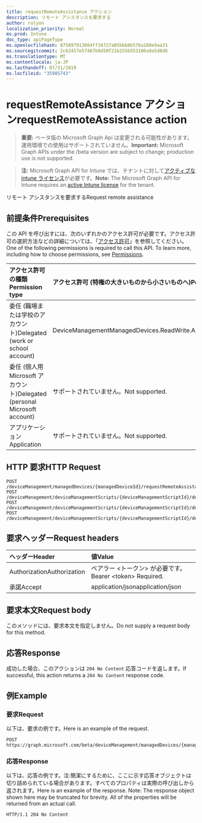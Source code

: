 ```yaml
---
title: requestRemoteAssistance アクション
description: リモート アシスタンスを要求する
author: rolyon
localization_priority: Normal
ms.prod: Intune
doc_type: apiPageType
ms.openlocfilehash: 875897913084ff34727a05bbb8b576a188e9aa31
ms.sourcegitcommit: 2c62457e57467b8d50f21b255b553106a9a5d8d6
ms.translationtype: MT
ms.contentlocale: ja-JP
ms.lasthandoff: 07/31/2019
ms.locfileid: "35985743"
---
```

# <a name="requestremoteassistance-action"></a><span data-ttu-id="99dfe-103">requestRemoteAssistance アクション</span><span class="sxs-lookup"><span data-stu-id="99dfe-103">requestRemoteAssistance action</span></span>

> <span data-ttu-id="99dfe-104">**重要:** ベータ版の Microsoft Graph Api は変更される可能性があります。運用環境での使用はサポートされていません。</span><span class="sxs-lookup"><span data-stu-id="99dfe-104">**Important:** Microsoft Graph APIs under the /beta version are subject to change; production use is not supported.</span></span>

> <span data-ttu-id="99dfe-105">**注:** Microsoft Graph API for Intune では、テナントに対して[アクティブな intune ライセンス](https://go.microsoft.com/fwlink/?linkid=839381)が必要です。</span><span class="sxs-lookup"><span data-stu-id="99dfe-105">**Note:** The Microsoft Graph API for Intune requires an [active Intune license](https://go.microsoft.com/fwlink/?linkid=839381) for the tenant.</span></span>

<span data-ttu-id="99dfe-106">リモート アシスタンスを要求する</span><span class="sxs-lookup"><span data-stu-id="99dfe-106">Request remote assistance</span></span>

## <a name="prerequisites"></a><span data-ttu-id="99dfe-107">前提条件</span><span class="sxs-lookup"><span data-stu-id="99dfe-107">Prerequisites</span></span>
<span data-ttu-id="99dfe-p101">この API を呼び出すには、次のいずれかのアクセス許可が必要です。アクセス許可の選択方法などの詳細については、「[アクセス許可](/graph/permissions-reference)」を参照してください。</span><span class="sxs-lookup"><span data-stu-id="99dfe-p101">One of the following permissions is required to call this API. To learn more, including how to choose permissions, see [Permissions](/graph/permissions-reference).</span></span>

|<span data-ttu-id="99dfe-110">アクセス許可の種類</span><span class="sxs-lookup"><span data-stu-id="99dfe-110">Permission type</span></span>|<span data-ttu-id="99dfe-111">アクセス許可 (特権の大きいものから小さいものへ)</span><span class="sxs-lookup"><span data-stu-id="99dfe-111">Permissions (from most to least privileged)</span></span>|
|:---|:---|
|<span data-ttu-id="99dfe-112">委任 (職場または学校のアカウント)</span><span class="sxs-lookup"><span data-stu-id="99dfe-112">Delegated (work or school account)</span></span>|<span data-ttu-id="99dfe-113">DeviceManagementManagedDevices.ReadWrite.All</span><span class="sxs-lookup"><span data-stu-id="99dfe-113">DeviceManagementManagedDevices.ReadWrite.All</span></span>|
|<span data-ttu-id="99dfe-114">委任 (個人用 Microsoft アカウント)</span><span class="sxs-lookup"><span data-stu-id="99dfe-114">Delegated (personal Microsoft account)</span></span>|<span data-ttu-id="99dfe-115">サポートされていません。</span><span class="sxs-lookup"><span data-stu-id="99dfe-115">Not supported.</span></span>|
|<span data-ttu-id="99dfe-116">アプリケーション</span><span class="sxs-lookup"><span data-stu-id="99dfe-116">Application</span></span>|<span data-ttu-id="99dfe-117">サポートされていません。</span><span class="sxs-lookup"><span data-stu-id="99dfe-117">Not supported.</span></span>|

## <a name="http-request"></a><span data-ttu-id="99dfe-118">HTTP 要求</span><span class="sxs-lookup"><span data-stu-id="99dfe-118">HTTP Request</span></span>
<!-- {
  "blockType": "ignored"
}
-->
``` http
POST /deviceManagement/managedDevices/{managedDeviceId}/requestRemoteAssistance
POST /deviceManagement/deviceManagementScripts/{deviceManagementScriptId}/deviceRunStates/{deviceManagementScriptDeviceStateId}/managedDevice/requestRemoteAssistance
POST /deviceManagement/deviceManagementScripts/{deviceManagementScriptId}/deviceRunStates/{deviceManagementScriptDeviceStateId}/managedDevice/users/{userId}/managedDevices/{managedDeviceId}/requestRemoteAssistance
POST /deviceManagement/deviceManagementScripts/{deviceManagementScriptId}/deviceRunStates/{deviceManagementScriptDeviceStateId}/managedDevice/detectedApps/{detectedAppId}/managedDevices/{managedDeviceId}/requestRemoteAssistance
```

## <a name="request-headers"></a><span data-ttu-id="99dfe-119">要求ヘッダー</span><span class="sxs-lookup"><span data-stu-id="99dfe-119">Request headers</span></span>
|<span data-ttu-id="99dfe-120">ヘッダー</span><span class="sxs-lookup"><span data-stu-id="99dfe-120">Header</span></span>|<span data-ttu-id="99dfe-121">値</span><span class="sxs-lookup"><span data-stu-id="99dfe-121">Value</span></span>|
|:---|:---|
|<span data-ttu-id="99dfe-122">Authorization</span><span class="sxs-lookup"><span data-stu-id="99dfe-122">Authorization</span></span>|<span data-ttu-id="99dfe-123">ベアラー &lt;トークン&gt; が必要です。</span><span class="sxs-lookup"><span data-stu-id="99dfe-123">Bearer &lt;token&gt; Required.</span></span>|
|<span data-ttu-id="99dfe-124">承諾</span><span class="sxs-lookup"><span data-stu-id="99dfe-124">Accept</span></span>|<span data-ttu-id="99dfe-125">application/json</span><span class="sxs-lookup"><span data-stu-id="99dfe-125">application/json</span></span>|

## <a name="request-body"></a><span data-ttu-id="99dfe-126">要求本文</span><span class="sxs-lookup"><span data-stu-id="99dfe-126">Request body</span></span>
<span data-ttu-id="99dfe-127">このメソッドには、要求本文を指定しません。</span><span class="sxs-lookup"><span data-stu-id="99dfe-127">Do not supply a request body for this method.</span></span>

## <a name="response"></a><span data-ttu-id="99dfe-128">応答</span><span class="sxs-lookup"><span data-stu-id="99dfe-128">Response</span></span>
<span data-ttu-id="99dfe-129">成功した場合、このアクションは `204 No Content` 応答コードを返します。</span><span class="sxs-lookup"><span data-stu-id="99dfe-129">If successful, this action returns a `204 No Content` response code.</span></span>

## <a name="example"></a><span data-ttu-id="99dfe-130">例</span><span class="sxs-lookup"><span data-stu-id="99dfe-130">Example</span></span>

### <a name="request"></a><span data-ttu-id="99dfe-131">要求</span><span class="sxs-lookup"><span data-stu-id="99dfe-131">Request</span></span>
<span data-ttu-id="99dfe-132">以下は、要求の例です。</span><span class="sxs-lookup"><span data-stu-id="99dfe-132">Here is an example of the request.</span></span>
``` http
POST https://graph.microsoft.com/beta/deviceManagement/managedDevices/{managedDeviceId}/requestRemoteAssistance
```

### <a name="response"></a><span data-ttu-id="99dfe-133">応答</span><span class="sxs-lookup"><span data-stu-id="99dfe-133">Response</span></span>
<span data-ttu-id="99dfe-p102">以下は、応答の例です。注:簡潔にするために、ここに示す応答オブジェクトは切り詰められている場合があります。すべてのプロパティは実際の呼び出しから返されます。</span><span class="sxs-lookup"><span data-stu-id="99dfe-p102">Here is an example of the response. Note: The response object shown here may be truncated for brevity. All of the properties will be returned from an actual call.</span></span>
``` http
HTTP/1.1 204 No Content
```





